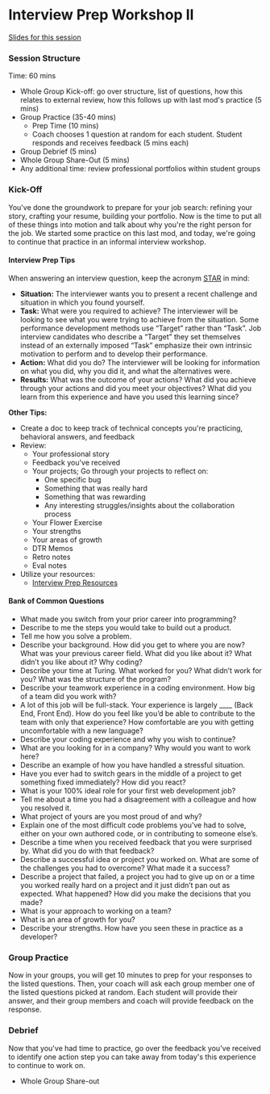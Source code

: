 # Interview Prep Workshop II

[Slides for this session](https://docs.google.com/presentation/d/1iMZHrVvbtW6j7Bp7h1bTtRTo74ri-lqWHanCD8_v4OA/edit?usp=sharing)

### Session Structure

Time: 60 mins

* Whole Group Kick-off: go over structure, list of questions, how this relates to external review, how this follows up with last mod's practice (5 mins)
* Group Practice (35-40 mins)
  * Prep Time (10 mins)
  * Coach chooses 1 question at random for each student. Student responds and receives feedback (5 mins each)
* Group Debrief (5 mins)
* Whole Group Share-Out (5 mins)
* Any additional time: review professional portfolios within student groups 

### Kick-Off
You've done the groundwork to prepare for your job search: refining your story, crafting your resume, building your portfolio. Now is the time to put all of these things into motion and talk about why you're the right person for the job. We started some practice on this last mod, and today, we're going to continue that practice in an informal interview workshop.

#### Interview Prep Tips
When answering an interview question, keep the acronym [STAR](https://en.wikipedia.org/wiki/Situation,_task,_action,_result) in mind:

* **Situation:** The interviewer wants you to present a recent challenge and situation in which you found yourself.
* **Task:** What were you required to achieve? The interviewer will be looking to see what you were trying to achieve from the situation. Some performance development methods use “Target” rather than “Task”. Job interview candidates who describe a “Target” they set themselves instead of an externally imposed “Task” emphasize their own intrinsic motivation to perform and to develop their performance.
* **Action:** What did you do? The interviewer will be looking for information on what you did, why you did it, and what the alternatives were.
* **Results:** What was the outcome of your actions? What did you achieve through your actions and did you meet your objectives? What did you learn from this experience and have you used this learning since?

**Other Tips:**
* Create a doc to keep track of technical concepts you're practicing, behavioral answers, and feedback
* Review:
  * Your professional story
  * Feedback you've received
  * Your projects; Go through your projects to reflect on:
    * One specific bug
    * Something that was really hard
    * Something that was rewarding
    * Any interesting struggles/insights about the collaboration process 
  * Your Flower Exercise
  * Your strengths
  * Your areas of growth
  * DTR Memos
  * Retro notes
  * Eval notes
* Utilize your resources:
  * [Interview Prep Resources](https://github.com/turingschool/career-development-curriculum/blob/master/module_four/interview_prep_resources.md)
 
#### Bank of Common Questions

* What made you switch from your prior career into programming? 
* Describe to me the steps you would take to build out a product.
* Tell me how you solve a problem.
* Describe your background. How did you get to where you are now? What was your previous career field. What did you like about it? What didn’t you like about it? Why coding? 
* Describe your time at Turing. What worked for you? What didn’t work for you? What was the structure of the program?
* Describe your teamwork experience in a coding environment. How big of a team did you work with?
* A lot of this job will be full-stack. Your experience is largely ____ (Back End, Front End). How do you feel like you’d be able to contribute to the team with only that experience? How comfortable are you with getting uncomfortable with a new language?
* Describe your coding experience and why you wish to continue?
* What are you looking for in a company? Why would you want to work here?
* Describe an example of how you have handled a stressful situation.
* Have you ever had to switch gears in the middle of a project to get something fixed immediately? How did you react?
* What is your 100% ideal role for your first web development job?
* Tell me about a time you had a disagreement with a colleague and how you resolved it.
* What project of yours are you most proud of and why? 
* Explain one of the most difficult code problems you’ve had to solve, either on your own authored code, or in contributing to someone else’s.
* Describe a time when you received feedback that you were surprised by. What did you do with that feedback?
* Describe a successful idea or project you worked on. What are some of the challenges you had to overcome? What made it a success?
* Describe a project that failed, a project you had to give up on or a time you worked really hard on a project and it just didn’t pan out as expected. What happened? How did you make the decisions that you made?
* What is your approach to working on a team?
* What is an area of growth for you?
* Describe your strengths. How have you seen these in practice as a developer?

### Group Practice
Now in your groups, you will get 10 minutes to prep for your responses to the listed questions. Then, your coach will ask each group member one of the listed questions picked at random. Each student will provide their answer, and their group members and coach will provide feedback on the response.

### Debrief
Now that you've had time to practice, go over the feedback you've received to identify one action step you can take away from today's this experience to continue to work on.

* Whole Group Share-out

